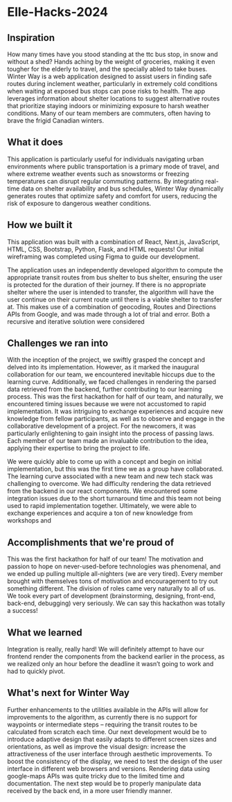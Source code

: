 # Elle-Hacks-2024

## Inspiration
How many times have you stood standing at the ttc bus stop, in snow and without a shed? Hands aching by the weight of groceries, making it even tougher for the elderly to travel, and the specially abled to take buses. Winter Way is a web application designed to assist users in finding safe routes during inclement weather, particularly in extremely cold conditions when waiting at exposed bus stops can pose risks to health. The app leverages information about shelter locations to suggest alternative routes that prioritize staying indoors or minimizing exposure to harsh weather conditions. Many of our team members are commuters, often having to brave the frigid Canadian winters.


## What it does
This application is particularly useful for individuals navigating urban environments where public transportation is a primary mode of travel, and where extreme weather events such as snowstorms or freezing temperatures can disrupt regular commuting patterns. By integrating real-time data on shelter availability and bus schedules, Winter Way dynamically generates routes that optimize safety and comfort for users, reducing the risk of exposure to dangerous weather conditions.

## How we built it
This application was built with a combination of React, Next.js, JavaScript, HTML, CSS, Bootstrap, Python, Flask, and HTML requests! Our initial wireframing was completed using Figma to guide our development.

The application uses an independently developed algorithm to compute the appropriate transit routes from bus shelter to bus shelter, ensuring the user is protected for the duration of their journey. If there is no appropriate shelter where the user is intended to transfer, the algorithm will have the user continue on their current route until there is a viable shelter to transfer at.  This makes use of a combination of geocoding, Routes and Directions APIs from Google, and was made through a lot of trial and error.  Both a recursive and iterative solution were considered

## Challenges we ran into

With the inception of the project, we swiftly grasped the concept and delved into its implementation. However, as it marked the inaugural collaboration for our team, we encountered inevitable hiccups due to the learning curve. Additionally, we faced challenges in rendering the parsed data retrieved from the backend, further contributing to our learning process. This was the first hackathon for half of our team, and naturally, we encountered timing issues because we were not accustomed to rapid implementation. It was intriguing to exchange experiences and acquire new knowledge from fellow participants, as well as to observe and engage in the collaborative development of a project. For the newcomers, it was particularly enlightening to gain insight into the process of passing laws. Each member of our team made an invaluable contribution to the idea, applying their expertise to bring the project to life.

We were quickly able to come up with a concept and begin on initial implementation, but this was the first time we as a group have collaborated.  The learning curve associated with a new team and new tech stack was challenging to overcome.  We had difficulty rendering the data retrieved from the backend in our react components.  We encountered some integration issues due to the short turnaround time and this team not being used to rapid implementation together.  Ultimately, we were able to exchange experiences and acquire a ton of new knowledge from workshops and 

## Accomplishments that we're proud of

This was the first hackathon for half of our team! The motivation and passion to hope on never-used-before technologies was phenomenal, and we ended up pulling multiple all-nighters (we are very tired). Every member brought with themselves tons of motivation and encouragement to try out something different. The division of roles came very naturally to all of us. We took every part of development (brainstorming, designing, front-end, back-end, debugging) very seriously. We can say this hackathon was totally a success!

## What we learned
Integration is really, really hard!  We will definitely attempt to have our frontend render the components from the backend earlier in the process, as we realized only an hour before the deadline it wasn’t going to work and had to quickly pivot.

## What's next for Winter Way
Further enhancements to the utilities available in the APIs will allow for improvements to the algorithm, as currently there is no support for waypoints or intermediate steps – requiring the transit routes to be calculated from scratch each time.
Our next development would be to introduce adaptive design that easily adapts to different screen sizes and orientations, as well as improve the visual design: increase the attractiveness of the user interface through aesthetic improvements. To boost the consistency of the display, we need to test the design of the user interface in different web browsers and versions.
Rendering data using google-maps APIs was quite tricky due to the limited time and documentation. The next step would be to properly manipulate data received by the back end, in a more user friendly manner.
